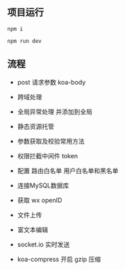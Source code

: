 ## 项目运行

`npm i`

`npm run dev`

## 流程

- post 请求参数 koa-body
- 跨域处理
- 全局异常处理 并添加到全局
- 静态资源托管
- 参数获取及校验常用方法


- 权限拦截中间件 token

- 配置 路由白名单 用户白名单和黑名单
- 连接MySQL数据库
- 获取 wx openID
- 文件上传
- 富文本编辑
- socket.io 实时发送
- koa-compress 开启 gzip 压缩








